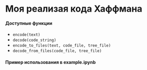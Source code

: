 # Моя реализая кода Хаффмана

#### Доступные функции
- ```encode(text)```
- ```decode(code_string)```
- ```encode_to_files(text, code_file, tree_file)```
- ```decode_from_files(code_file, tree_file)```

#### Пример использования в example.ipynb
